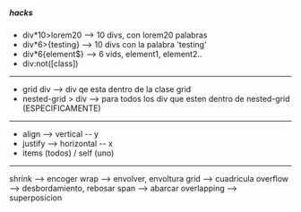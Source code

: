 ##### hacks

* div*10>lorem20    --> 10 divs, con lorem20 palabras
* div*6>{testing}   --> 10 divs con la palabra 'testing'
* div*6{element$}   --> 6 vids, element1, element2..
* div:not([class])
---
* grid div          --> div qe esta dentro de la clase grid
* nested-grid > div  --> para todos los div que esten dentro de nested-grid (ESPECIFICAMENTE)
---
* align      --> vertical   -- y
* justify    --> horizontal -- x
* items (todos) / self (uno)
---
shrink       --> encoger
wrap         --> envolver, envoltura
grid         --> cuadricula
overflow     --> desbordamiento, rebosar
span         --> abarcar
overlapping  --> superposicion
